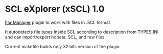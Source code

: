 # SCL eXplorer (xSCL) 1.0

[Far Manager](https://www.farmanager.com/) plugin to work with files in .SCL format

It autodetects file types inside SCL according to description from TYPES.INI
and can import/export hobeta, SCL, and raw files.

Current makefile builds only 32 bits version of the plugin.
